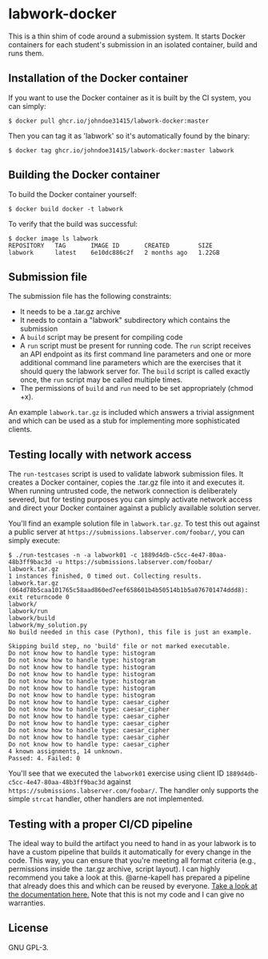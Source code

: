 # labwork-docker
This is a thin shim of code around a submission system. It starts Docker
containers for each student's submission in an isolated container, build and
runs them.

## Installation of the Docker container
If you want to use the Docker container as it is built by the CI system, you can simply:

```
$ docker pull ghcr.io/johndoe31415/labwork-docker:master
```

Then you can tag it as 'labwork' so it's automatically found by the binary:

```
$ docker tag ghcr.io/johndoe31415/labwork-docker:master labwork
```

## Building the Docker container
To build the Docker container yourself:

```
$ docker build docker -t labwork
```

To verify that the build was successful:

```
$ docker image ls labwork
REPOSITORY   TAG       IMAGE ID       CREATED        SIZE
labwork      latest    6e10dc886c2f   2 months ago   1.22GB
```

## Submission file
The submission file has the following constraints:
  * It needs to be a .tar.gz archive
  * It needs to contain a "labwork" subdirectory which contains the submission
  * A `build` script may be present for compiling code
  * A `run` script must be present for running code. The `run` script receives
	an API endpoint as its first command line parameters and one or more
	additional command line parameters which are the exercises that it should
    query the labwork server for. The `build` script is called exactly once, the
    `run` script may be called multiple times.
  * The permissions of `build` and `run` need to be set appropriately (chmod +x).

An example `labwork.tar.gz` is included which answers a trivial assignment and
which can be used as a stub for implementing more sophisticated clients.

## Testing locally with network access
The `run-testcases` script is used to validate labwork submission files. It creates a Docker container, copies
the .tar.gz file into it and executes it. When running untrusted code, the network connection is deliberately
severed, but for testing purposes you can simply activate network access and direct your Docker container against
a publicly available solution server.

You'll find an example solution file in `labwork.tar.gz`. To test this out
against a public server at `https://submissions.labserver.com/foobar/`, you can
simply execute:

```
$ ./run-testcases -n -a labwork01 -c 1889d4db-c5cc-4e47-80aa-48b3ff9bac3d -u https://submissions.labserver.com/foobar/ labwork.tar.gz
1 instances finished, 0 timed out. Collecting results.
labwork.tar.gz (064d78b5caa101765c58aad860ed7eef658601b4b50514b1b5a076701474ddd8): exit returncode 0
labwork/
labwork/run
labwork/build
labwork/my_solution.py
No build needed in this case (Python), this file is just an example.

Skipping build step, no 'build' file or not marked executable.
Do not know how to handle type: histogram
Do not know how to handle type: histogram
Do not know how to handle type: histogram
Do not know how to handle type: histogram
Do not know how to handle type: histogram
Do not know how to handle type: histogram
Do not know how to handle type: histogram
Do not know how to handle type: caesar_cipher
Do not know how to handle type: caesar_cipher
Do not know how to handle type: caesar_cipher
Do not know how to handle type: caesar_cipher
Do not know how to handle type: caesar_cipher
Do not know how to handle type: caesar_cipher
Do not know how to handle type: caesar_cipher
4 known assignments, 14 unknown.
Passed: 4. Failed: 0
```

You'll see that we executed the `labwork01` exercise using client ID
`1889d4db-c5cc-4e47-80aa-48b3ff9bac3d` against
`https://submissions.labserver.com/foobar/`. The handler only supports the
simple `strcat` handler, other handlers are not implemented.


## Testing with a proper CI/CD pipeline
The ideal way to build the artifact you need to hand in as your labwork is to
have a custom pipeline that builds it automatically for every change in the
code. This way, you can ensure that you're meeting all format criteria (e.g.,
permissions inside the .tar.gz archive, script layout). I can highly recommend
you take a look at this. @arne-kapell has prepared a pipeline that
already does this and which can be reused by everyone.
[Take a look at the documentation here.](https://github.com/arne-kapell/kauma-pipeline)
Note that this is not my code and I can give no warranties.


## License
GNU GPL-3.
